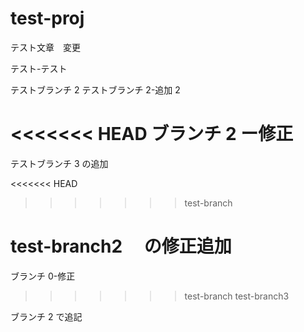 # test-proj

テスト文章　変更

テスト-テスト

テストブランチ 2
テストブランチ 2-追加 2

<<<<<<< HEAD
ブランチ 2 ー修正
=======
テストブランチ 3 の追加

<<<<<<< HEAD

> > > > > > > test-branch

# test-branch2 　の修正追加

ブランチ 0-修正

> > > > > > > test-branch
> > > > > > > test-branch3

ブランチ 2 で追記
